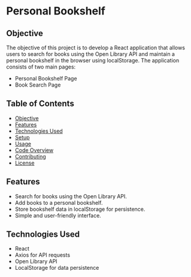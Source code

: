 # Personal Bookshelf

## Objective
The objective of this project is to develop a React application that allows users to search for books using the Open Library API and maintain a personal bookshelf in the browser using localStorage. The application consists of two main pages:
- Personal Bookshelf Page
- Book Search Page

## Table of Contents
- [Objective](#objective)
- [Features](#features)
- [Technologies Used](#technologies-used)
- [Setup](#setup)
- [Usage](#usage)
- [Code Overview](#code-overview)
- [Contributing](#contributing)
- [License](#license)

## Features
- Search for books using the Open Library API.
- Add books to a personal bookshelf.
- Store bookshelf data in localStorage for persistence.
- Simple and user-friendly interface.

## Technologies Used
- React
- Axios for API requests
- Open Library API
- LocalStorage for data persistence
